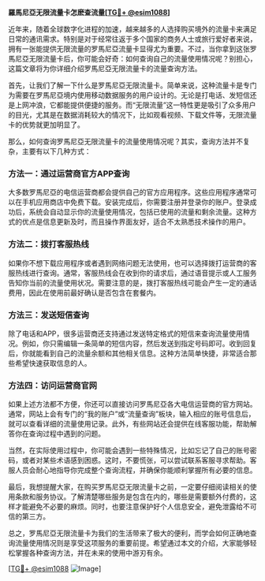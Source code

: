 **羅馬尼亞无限流量卡怎麽查流量[[TG💪+ @esim1088](https://t.me/s/esim1088)]**

近年来，随着全球数字化进程的加速，越来越多的人选择购买境外的流量卡来满足日常的通讯需求。特别是对于经常往返于多个国家的商务人士或旅行爱好者来说，拥有一张能提供无限流量的罗馬尼亞流量卡显得尤为重要。不过，当你拿到这张罗馬尼亞无限流量卡后，你可能会好奇：如何查询自己的流量使用情况呢？别担心，这篇文章将为你详细介绍罗馬尼亞无限流量卡的流量查询方法。

首先，让我们了解一下什么是罗馬尼亞无限流量卡。简单来说，这种流量卡是专门为需要在罗馬尼亞境内使用移动数据服务的用户设计的。无论是打电话、发短信还是上网冲浪，它都能提供便捷的服务。而“无限流量”这一特性更是吸引了众多用户的目光，尤其是在数据消耗较大的情况下，比如观看视频、下载文件等，无限流量卡的优势就更加明显了。

那么，如何查询罗馬尼亞无限流量卡的流量使用情况呢？其实，查询方法并不复杂，主要有以下几种方式：

### 方法一：通过运营商官方APP查询

大多数罗馬尼亞的电信运营商都会提供自己的官方应用程序。这些应用程序通常可以在手机应用商店中免费下载。安装完成后，你需要注册并登录你的账户。登录成功后，系统会自动显示你的流量使用情况，包括已使用的流量和剩余流量。这种方式的优点是信息更新及时，而且操作界面友好，适合不太熟悉技术操作的用户。

### 方法二：拨打客服热线

如果你不想下载应用程序或者遇到网络问题无法使用，也可以选择拨打运营商的客服热线进行查询。通常，客服热线会在收到你的请求后，通过语音提示或人工服务告知你当前的流量使用状况。需要注意的是，拨打客服热线可能会产生一定的通话费用，因此在使用前最好确认是否包含在套餐内。

### 方法三：发送短信查询

除了电话和APP，很多运营商还支持通过发送特定格式的短信来查询流量使用情况。例如，你只需编辑一条简单的短信内容，然后发送到指定号码即可。收到回复后，你就能看到自己的流量余额和其他相关信息。这种方法简单快捷，非常适合那些希望快速获取信息的人。

### 方法四：访问运营商官网

如果上述方法都不方便，你还可以直接访问罗馬尼亞各大电信运营商的官方网站。通常，网站上会有专门的“我的账户”或“流量查询”板块，输入相应的账号信息后，就可以查看详细的流量使用记录。此外，有些网站还会提供在线客服功能，帮助解答你在查询过程中遇到的问题。

当然，在实际使用过程中，你可能会遇到一些特殊情况，比如忘记了自己的账号密码，或者对某些术语感到困惑。这时，不要慌张，可以尝试联系客服寻求帮助。客服人员会耐心地指导你完成整个查询流程，并确保你能顺利掌握所有必要的信息。

最后，我想提醒大家，在购买罗馬尼亞无限流量卡之前，一定要仔细阅读相关的使用条款和服务协议。了解清楚哪些服务是包含在内的，哪些是需要额外付费的，这样才能避免不必要的麻烦。同时，也要注意保护好个人信息安全，避免泄露给不可信的第三方。

总之，罗馬尼亞无限流量卡为我们的生活带来了极大的便利，而学会如何正确地查询流量使用情况则是享受这项服务的重要前提。希望通过本文的介绍，大家能够轻松掌握各种查询方法，并在未来的使用中游刃有余。

[[TG💪+ @esim1088](https://t.me/s/esim1088) ![Image](https://i.postimg.cc/4NQfJmqS/Snipaste-2025-05-13-00-14-12.png)]